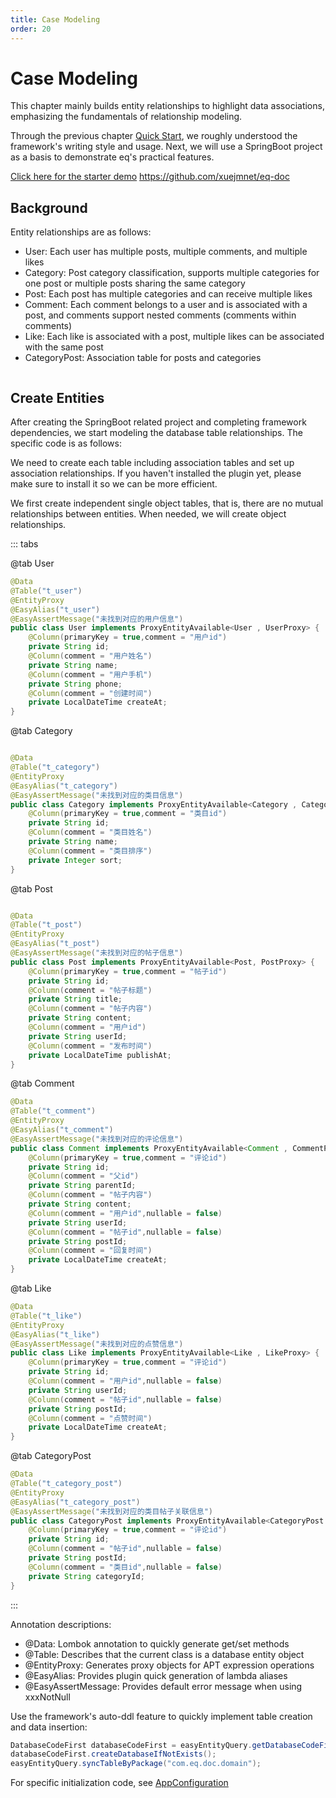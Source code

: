 ```yaml
---
title: Case Modeling
order: 20
---
```


# Case Modeling
This chapter mainly builds entity relationships to highlight data associations, emphasizing the fundamentals of relationship modeling.

Through the previous chapter [Quick Start](/easy-query-doc/en/startup/quick-start), we roughly understood the framework's writing style and usage. Next, we will use a SpringBoot project as a basis to demonstrate eq's practical features.

[Click here for the starter demo](https://github.com/xuejmnet/eq-doc) https://github.com/xuejmnet/eq-doc

## Background
Entity relationships are as follows:
- User: Each user has multiple posts, multiple comments, and multiple likes
- Category: Post category classification, supports multiple categories for one post or multiple posts sharing the same category
- Post: Each post has multiple categories and can receive multiple likes
- Comment: Each comment belongs to a user and is associated with a post, and comments support nested comments (comments within comments)
- Like: Each like is associated with a post, multiple likes can be associated with the same post
- CategoryPost: Association table for posts and categories

<img :src="$withBase('/images/entity-relation.png')" width="600">

## Create Entities
After creating the SpringBoot related project and completing framework dependencies, we start modeling the database table relationships. The specific code is as follows:

We need to create each table including association tables and set up association relationships. If you haven't installed the plugin yet, please make sure to install it so we can be more efficient.

We first create independent single object tables, that is, there are no mutual relationships between entities. When needed, we will create object relationships.

::: tabs

@tab User
```java
@Data
@Table("t_user")
@EntityProxy
@EasyAlias("t_user")
@EasyAssertMessage("未找到对应的用户信息")
public class User implements ProxyEntityAvailable<User , UserProxy> {
    @Column(primaryKey = true,comment = "用户id")
    private String id;
    @Column(comment = "用户姓名")
    private String name;
    @Column(comment = "用户手机")
    private String phone;
    @Column(comment = "创建时间")
    private LocalDateTime createAt;
}

```
@tab Category
```java

@Data
@Table("t_category")
@EntityProxy
@EasyAlias("t_category")
@EasyAssertMessage("未找到对应的类目信息")
public class Category implements ProxyEntityAvailable<Category , CategoryProxy> {
    @Column(primaryKey = true,comment = "类目id")
    private String id;
    @Column(comment = "类目姓名")
    private String name;
    @Column(comment = "类目排序")
    private Integer sort;
}
```
@tab Post
```java

@Data
@Table("t_post")
@EntityProxy
@EasyAlias("t_post")
@EasyAssertMessage("未找到对应的帖子信息")
public class Post implements ProxyEntityAvailable<Post, PostProxy> {
    @Column(primaryKey = true,comment = "帖子id")
    private String id;
    @Column(comment = "帖子标题")
    private String title;
    @Column(comment = "帖子内容")
    private String content;
    @Column(comment = "用户id")
    private String userId;
    @Column(comment = "发布时间")
    private LocalDateTime publishAt;
}

```
@tab Comment
```java
@Data
@Table("t_comment")
@EntityProxy
@EasyAlias("t_comment")
@EasyAssertMessage("未找到对应的评论信息")
public class Comment implements ProxyEntityAvailable<Comment , CommentProxy> {
    @Column(primaryKey = true,comment = "评论id")
    private String id;
    @Column(comment = "父id")
    private String parentId;
    @Column(comment = "帖子内容")
    private String content;
    @Column(comment = "用户id",nullable = false)
    private String userId;
    @Column(comment = "帖子id",nullable = false)
    private String postId;
    @Column(comment = "回复时间")
    private LocalDateTime createAt;
}
```
@tab Like
```java
@Data
@Table("t_like")
@EntityProxy
@EasyAlias("t_like")
@EasyAssertMessage("未找到对应的点赞信息")
public class Like implements ProxyEntityAvailable<Like , LikeProxy> {
    @Column(primaryKey = true,comment = "评论id")
    private String id;
    @Column(comment = "用户id",nullable = false)
    private String userId;
    @Column(comment = "帖子id",nullable = false)
    private String postId;
    @Column(comment = "点赞时间")
    private LocalDateTime createAt;
}
```
@tab CategoryPost
```java
@Data
@Table("t_category_post")
@EntityProxy
@EasyAlias("t_category_post")
@EasyAssertMessage("未找到对应的类目帖子关联信息")
public class CategoryPost implements ProxyEntityAvailable<CategoryPost , CategoryPostProxy> {
    @Column(primaryKey = true,comment = "评论id")
    private String id;
    @Column(comment = "帖子id",nullable = false)
    private String postId;
    @Column(comment = "类目id",nullable = false)
    private String categoryId;
}
```

:::

Annotation descriptions:
- @Data: Lombok annotation to quickly generate get/set methods
- @Table: Describes that the current class is a database entity object
- @EntityProxy: Generates proxy objects for APT expression operations
- @EasyAlias: Provides plugin quick generation of lambda aliases
- @EasyAssertMessage: Provides default error message when using xxxNotNull

<!-- ::: tip Quickly create object relationships!!!
> With the plugin installed, we can quickly create entity relationships and reverse relationships using the plugin's Navigate and MappedBy features. See the plugin chapter for details.
::: -->

Use the framework's auto-ddl feature to quickly implement table creation and data insertion:
```java
DatabaseCodeFirst databaseCodeFirst = easyEntityQuery.getDatabaseCodeFirst();
databaseCodeFirst.createDatabaseIfNotExists();
easyEntityQuery.syncTableByPackage("com.eq.doc.domain");
```
For specific initialization code, see [AppConfiguration](https://github.com/xuejmnet/eq-doc/blob/main/src/main/java/com/eq/doc/configuration/AppConfiguration.java)
